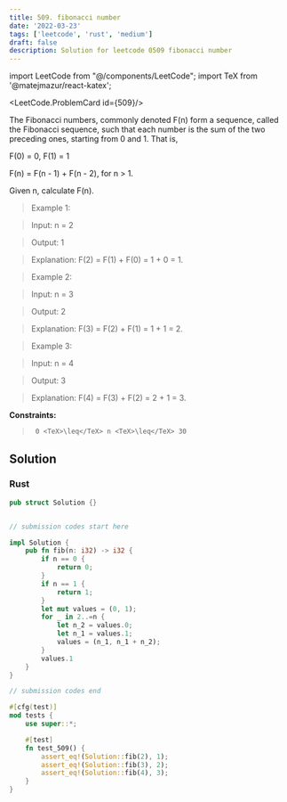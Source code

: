 ```yaml
---
title: 509. fibonacci number
date: '2022-03-23'
tags: ['leetcode', 'rust', 'medium']
draft: false
description: Solution for leetcode 0509 fibonacci number
---
```

import LeetCode from "@/components/LeetCode";
import TeX from '@matejmazur/react-katex';

<LeetCode.ProblemCard id={509}/>
 

  The Fibonacci numbers, commonly denoted F(n) form a sequence, called the Fibonacci sequence, such that each number is the sum of the two preceding ones, starting from 0 and 1. That is,

  

  F(0) <TeX>=</TeX> 0, F(1) <TeX>=</TeX> 1

  F(n) <TeX>=</TeX> F(n - 1) + F(n - 2), for n > 1.

  

  Given n, calculate F(n).

   

 >   Example 1:

  

 >   Input: n <TeX>=</TeX> 2

 >   Output: 1

 >   Explanation: F(2) <TeX>=</TeX> F(1) + F(0) <TeX>=</TeX> 1 + 0 <TeX>=</TeX> 1.

  

 >   Example 2:

  

 >   Input: n <TeX>=</TeX> 3

 >   Output: 2

 >   Explanation: F(3) <TeX>=</TeX> F(2) + F(1) <TeX>=</TeX> 1 + 1 <TeX>=</TeX> 2.

  

 >   Example 3:

  

 >   Input: n <TeX>=</TeX> 4

 >   Output: 3

 >   Explanation: F(4) <TeX>=</TeX> F(3) + F(2) <TeX>=</TeX> 2 + 1 <TeX>=</TeX> 3.

  

   

  **Constraints:**

  

 >   	0 <TeX>\leq</TeX> n <TeX>\leq</TeX> 30


## Solution
### Rust
```rust
pub struct Solution {}


// submission codes start here

impl Solution {
    pub fn fib(n: i32) -> i32 {
        if n == 0 {
            return 0;
        }
        if n == 1 {
            return 1;
        }
        let mut values = (0, 1);
        for _ in 2..=n {
            let n_2 = values.0;
            let n_1 = values.1;
            values = (n_1, n_1 + n_2);
        }
        values.1
    }
}

// submission codes end

#[cfg(test)]
mod tests {
    use super::*;

    #[test]
    fn test_509() {
        assert_eq!(Solution::fib(2), 1);
        assert_eq!(Solution::fib(3), 2);
        assert_eq!(Solution::fib(4), 3);
    }
}

```
